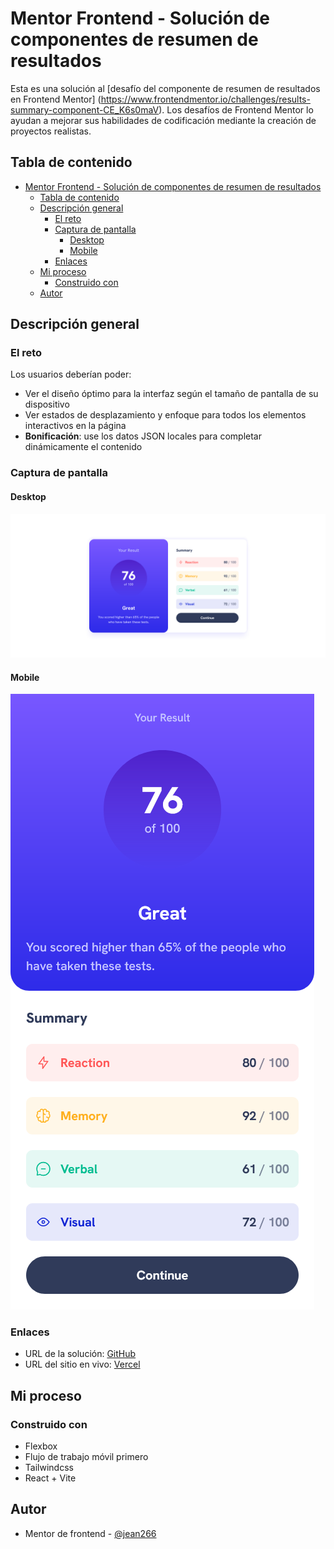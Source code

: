 # Mentor Frontend - Solución de componentes de resumen de resultados

Esta es una solución al [desafío del componente de resumen de resultados en Frontend Mentor] (https://www.frontendmentor.io/challenges/results-summary-component-CE_K6s0maV). Los desafíos de Frontend Mentor lo ayudan a mejorar sus habilidades de codificación mediante la creación de proyectos realistas.

## Tabla de contenido

- [Mentor Frontend - Solución de componentes de resumen de resultados](#mentor-frontend---solución-de-componentes-de-resumen-de-resultados)
  - [Tabla de contenido](#tabla-de-contenido)
  - [Descripción general](#descripción-general)
    - [El reto](#el-reto)
    - [Captura de pantalla](#captura-de-pantalla)
      - [Desktop](#desktop)
      - [Mobile](#mobile)
    - [Enlaces](#enlaces)
  - [Mi proceso](#mi-proceso)
    - [Construido con](#construido-con)
  - [Autor](#autor)

## Descripción general

### El reto

Los usuarios deberían poder:

- Ver el diseño óptimo para la interfaz según el tamaño de pantalla de su dispositivo
- Ver estados de desplazamiento y enfoque para todos los elementos interactivos en la página
- **Bonificación**: use los datos JSON locales para completar dinámicamente el contenido

### Captura de pantalla

#### Desktop
![](./desing_desktop.png)

#### Mobile
![](./desing_mobile.png)


### Enlaces

- URL de la solución: [GitHub](https://github.com/jean266/componente-resumen-de-resultado)
- URL del sitio en vivo: [Vercel](https://componente-resumen-de-resultado.vercel.app/)

## Mi proceso

### Construido con

- Flexbox
- Flujo de trabajo móvil primero
- Tailwindcss
- React + Vite

## Autor

- Mentor de frontend - [@jean266](https://www.frontendmentor.io/profile/jean266)

